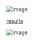 ![image](https://github.com/user-attachments/assets/ce65b997-3401-487f-ad40-8882708743b7)

[results](https://github.com/data-portfolio-projects2/e-commerce/blob/main/1.%20customer%20analysis/1.%20data/2.%20processed/k%20accuracy.md)

![image](https://github.com/user-attachments/assets/aee818a3-9b43-4afc-b67f-0b61d18c4f17)





